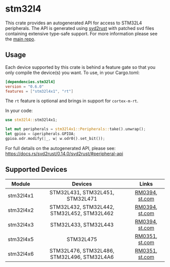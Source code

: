 # stm32l4
This crate provides an autogenerated API for access to STM32L4 peripherals.
The API is generated using [svd2rust] with patched svd files containing
extensive type-safe support. For more information please see the [main repo].

[svd2rust]: https://github.com/japaric/svd2rust
[main repo]: https://github.com/stm32-rs/stm32-rs

## Usage
Each device supported by this crate is behind a feature gate so that you only
compile the device(s) you want. To use, in your Cargo.toml:

```toml
[dependencies.stm32l4]
version = "0.6.0"
features = ["stm32l4x1", "rt"]
```

The `rt` feature is optional and brings in support for `cortex-m-rt`.

In your code:

```rust
use stm32l4::stm32l4x1;

let mut peripherals = stm32l4x1::Peripherals::take().unwrap();
let gpioa = &peripherals.GPIOA;
gpioa.odr.modify(|_, w| w.odr0().set_bit());
```

For full details on the autogenerated API, please see:
https://docs.rs/svd2rust/0.14.0/svd2rust/#peripheral-api

## Supported Devices

| Module | Devices | Links |
|:------:|:-------:|:-----:|
| stm32l4x1 | STM32L431, STM32L451, STM32L471 | [RM0394](https://www.st.com/resource/en/reference_manual/dm00151940.pdf), [st.com](https://www.st.com/en/microcontrollers/stm32l4x1.html?) |
| stm32l4x2 | STM32L432, STM32L442, STM32L452, STM32L462 | [RM0394](https://www.st.com/resource/en/reference_manual/dm00151940.pdf), [st.com](https://www.st.com/en/microcontrollers/stm32l4x2.html) |
| stm32l4x3 | STM32L433, STM32L443 | [RM0394](https://www.st.com/resource/en/reference_manual/dm00151940.pdf), [st.com](https://www.st.com/en/microcontrollers/stm32l4x3.html) |
| stm32l4x5 | STM32L475 | [RM0351](https://www.st.com/resource/en/reference_manual/dm00083560.pdf), [st.com](https://www.st.com/en/microcontrollers/stm32l4x5.html) |
| stm32l4x6 | STM32L476, STM32L486, STM32L496, STM32L4A6 | [RM0351](https://www.st.com/resource/en/reference_manual/dm00083560.pdf), [st.com](https://www.st.com/en/microcontrollers/stm32l4x6.html) |

